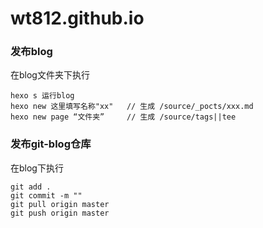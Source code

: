 # wt812.github.io



### 发布blog

在blog文件夹下执行

```
hexo s 运行blog
hexo new 这里填写名称"xx"   // 生成 /source/_pocts/xxx.md
hexo new page “文件夹”     // 生成 /source/tags||tee
```



### 发布git-blog仓库

在blog下执行

```
git add .
git commit -m ""
git pull origin master
git push origin master
```
